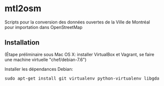 mtl2osm
=======

Scripts pour la conversion des données ouvertes de la Ville de Montréal pour importation dans OpenStreetMap


Installation
------------

(Étape préliminaire sous Mac OS X: installer VirtualBox et Vagrant, se faire une machine virtuelle "chef/debian-7.6")

Installer les dépendances Debian:

<pre>
sudo apt-get install git virtualenv python-virtualenv libgdal-dev python-dev python-lxml
</pre>

